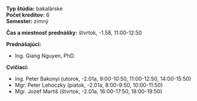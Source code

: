 **Typ štúdia:** bakalárske  
**Počet kreditov:** 6  
**Semester:** zimný     

**Čas a miestnosť prednášky:**  štvrtok, -1.58, 11:00-12:50      

**Prednášajúci:** 
* Ing. Giang Nguyen, PhD. 

**Cvičiaci:**
* Ing. Peter Bakonyi (utorok, -2.01a, 9:00-10:50, 11:00-12:50, 14:00-15:50)
* Mgr. Peter Lehoczky (piatok, -2.01a, 8:00-9:50, 10:00-11:50) 
* Mgr. Jozef Martiš (štvrtok, -2.01a, 16:00-17:50, 18:00-19:50)

